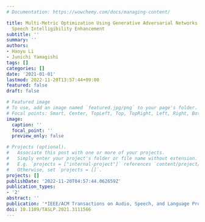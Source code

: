 ```yaml
---
# Documentation: https://wowchemy.com/docs/managing-content/

title: Multi-Metric Optimization Using Generative Adversarial Networks for Near-End
  Speech Intelligibility Enhancement
subtitle: ''
summary: ''
authors:
- Haoyu Li
- Junichi Yamagishi
tags: []
categories: []
date: '2021-01-01'
lastmod: 2022-11-20T13:57:44+09:00
featured: false
draft: false

# Featured image
# To use, add an image named `featured.jpg/png` to your page's folder.
# Focal points: Smart, Center, TopLeft, Top, TopRight, Left, Right, BottomLeft, Bottom, BottomRight.
image:
  caption: ''
  focal_point: ''
  preview_only: false

# Projects (optional).
#   Associate this post with one or more of your projects.
#   Simply enter your project's folder or file name without extension.
#   E.g. `projects = ["internal-project"]` references `content/project/deep-learning/index.md`.
#   Otherwise, set `projects = []`.
projects: []
publishDate: '2022-11-20T04:57:44.062659Z'
publication_types:
- '2'
abstract: ''
publication: '*IEEE/ACM Transactions on Audio, Speech, and Language Processing*'
doi: 10.1109/TASLP.2021.3111566
---
```

